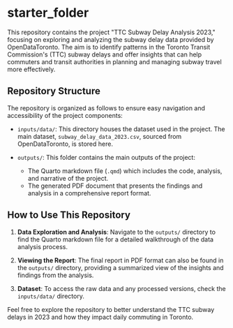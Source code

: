 # starter_folder

This repository contains the project "TTC Subway Delay Analysis 2023," focusing on exploring and analyzing the subway delay data provided by OpenDataToronto. The aim is to identify patterns in the Toronto Transit Commission's (TTC) subway delays and offer insights that can help commuters and transit authorities in planning and managing subway travel more effectively.

## Repository Structure

The repository is organized as follows to ensure easy navigation and accessibility of the project components:

- `inputs/data/`: This directory houses the dataset used in the project. The main dataset, `subway_delay_data_2023.csv`, sourced from OpenDataToronto, is stored here.

- `outputs/`: This folder contains the main outputs of the project:
  - The Quarto markdown file (`.qmd`) which includes the code, analysis, and narrative of the project.
  - The generated PDF document that presents the findings and analysis in a comprehensive report format.

## How to Use This Repository

1. **Data Exploration and Analysis**: Navigate to the `outputs/` directory to find the Quarto markdown file for a detailed walkthrough of the data analysis process.

2. **Viewing the Report**: The final report in PDF format can also be found in the `outputs/` directory, providing a summarized view of the insights and findings from the analysis.

3. **Dataset**: To access the raw data and any processed versions, check the `inputs/data/` directory.

Feel free to explore the repository to better understand the TTC subway delays in 2023 and how they impact daily commuting in Toronto.
